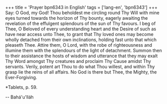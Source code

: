 +++
title = 'Prayer bpn6343 in English'
tags = ['lang-en', 'bpn6343']
+++
Say: O God, my God! Thou beholdest me circling round Thy Will with mine eyes turned towards the horizon of Thy bounty, eagerly awaiting the revelation of the effulgent splendours of the sun of Thy favours. I beg of Thee, O Beloved of every understanding heart and the Desire of such as have near access unto Thee, to grant that Thy loved ones may become wholly detached from their own inclinations, holding fast unto that which pleaseth Thee. Attire them, O Lord, with the robe of righteousness and illumine them with the splendours of the light of detachment. Summon then to their assistance the hosts of wisdom and utterance that they may exalt Thy Word amongst Thy creatures and proclaim Thy Cause amidst Thy servants. Verily, potent art Thou to do what Thou willest, and within Thy grasp lie the reins of all affairs. No God is there but Thee, the Mighty, the Ever-Forgiving.

*Tablets, p. 59.

-- Bahá'u'lláh
